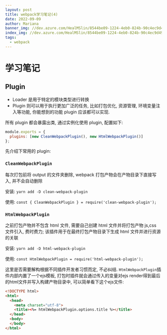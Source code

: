 ```yaml
---
layout: post
title: webpack学习笔记(4)
date: 2022-09-09
author: Mariana
banner_img: //dev.azure.com/HealMSlin/8544be09-1224-4eb0-824b-90c4ec9d49ee/_apis/git/repositories/7a27a721-4c93-4ecf-8258-d5422217b60a/items?path=%2F1662812638863_2436.png&versionDescriptor%5BversionOptions%5D=0&versionDescriptor%5BversionType%5D=0&versionDescriptor%5Bversion%5D=master&resolveLfs=true&%24format=octetStream&api-version=5.0
index_img: //dev.azure.com/HealMSlin/8544be09-1224-4eb0-824b-90c4ec9d49ee/_apis/git/repositories/7a27a721-4c93-4ecf-8258-d5422217b60a/items?path=%2F1662812638863_2436.png&versionDescriptor%5BversionOptions%5D=0&versionDescriptor%5BversionType%5D=0&versionDescriptor%5Bversion%5D=master&resolveLfs=true&%24format=octetStream&api-version=5.0
tags:
  - webpack
---
```


# 学习笔记

## Plugin

- Loader 是用于特定的模块类型进行转换
- Plugin 则可以用于执行更加广泛的任务, 比如打包优化, 资源管理, 环境变量注入等功能, 你能想到的功能 plugin 应该都可以实现.

所有 plugin 都会暴露出类, 通过实例化使用 plugin, 配置如下:

```js
module.exports = {
  plugins: [new CleanWebpackPlugin(), new HtmlWebpackPlugin()]
};
```

先介绍下常用的 plugin:

### `CleanWebpackPlugin`

每次打包前将 output 的文件夹删除, webpack 打包产物会在产物目录下直接写入, 并不会自动删除

安装: `yarn add -D clean-webpack-plugin`

使用: `const { CleanWebpackPlugin } = require('clean-webpack-plugin');`

### `HtmlWebpackPlugin`

之前打包产物并不包含 html 文件, 需要自己创建 html 文件并将打包产物 js,css 文件引入, 费时费力; 该插件用于在最终打包产物目录下生成 html 文件并进行资源的关联

安装: `yarn add -D html-webpack-plugin`

使用: `const HtmlWebpackPlugin = require('html-webpack-plugin');`

这里是否需要解构根据不同插件开发者习惯而定, 不必纠结.
`HtmlWebpackPlugin`插件内部内置了一个ejs模板, 打包时插件就会通过传入的变量对ejs render得到最后的html文件并写入构建产物目录中, 可以简单看下这个ejs文件:
```html
<!DOCTYPE html>
<html>
  <head>
    <meta charset="utf-8">
    <title><%= htmlWebpackPlugin.options.title %></title>
  </head>
  <body>
  </body>
</html>
```